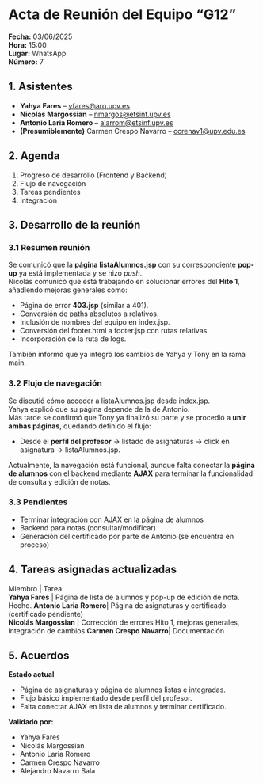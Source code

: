 # Acta de Reunión del Equipo “G12”

**Fecha:** 03/06/2025  
**Hora:** 15:00  
**Lugar:** WhatsApp  
**Número:** 7  

## 1. Asistentes
- **Yahya Fares** – yfares@arq.upv.es  
- **Nicolás Margossian** – nmargos@etsinf.upv.es  
- **Antonio Laria Romero** – alarrom@etsinf.upv.es  
- **(Presumiblemente)** Carmen Crespo Navarro – ccrenav1@upv.edu.es  

## 2. Agenda
1. Progreso de desarrollo (Frontend y Backend)  
2. Flujo de navegación  
3. Tareas pendientes  
4. Integración  

## 3. Desarrollo de la reunión

### 3.1 Resumen reunión
Se comunicó que la **página listaAlumnos.jsp** con su correspondiente **pop-up** ya está implementada y se hizo *push*.  
Nicolás comunicó que está trabajando en solucionar errores del **Hito 1**, añadiendo mejoras generales como:
- Página de error **403.jsp** (similar a 401).
- Conversión de paths absolutos a relativos.
- Inclusión de nombres del equipo en index.jsp.
- Conversión del footer.html a footer.jsp con rutas relativas.
- Incorporación de la ruta de logs.

También informó que ya integró los cambios de Yahya y Tony en la rama main.

### 3.2 Flujo de navegación
Se discutió cómo acceder a listaAlumnos.jsp desde index.jsp.  
Yahya explicó que su página depende de la de Antonio.  
Más tarde se confirmó que Tony ya finalizó su parte y se procedió a **unir ambas páginas**, quedando definido el flujo:
- Desde el **perfil del profesor** → listado de asignaturas → click en asignatura → listaAlumnos.jsp.

Actualmente, la navegación está funcional, aunque falta conectar la **página de alumnos** con el backend mediante **AJAX** para terminar la funcionalidad de consulta y edición de notas.

### 3.3 Pendientes
- Terminar integración con AJAX en la página de alumnos
- Backend para notas (consultar/modificar)
- Generación del certificado por parte de Antonio (se encuentra en proceso)

## 4. Tareas asignadas actualizadas
 Miembro                | Tarea                                                                 
**Yahya Fares**         | Página de lista de alumnos y pop-up de edición de nota. Hecho.
**Antonio Laria Romero**| Página de asignaturas y certificado (certificado pendiente)          
**Nicolás Margossian**  | Corrección de errores Hito 1, mejoras generales, integración de cambios 
**Carmen Crespo Navarro**| Documentación

## 5. Acuerdos

**Estado actual**
- Página de asignaturas y página de alumnos listas e integradas.
- Flujo básico implementado desde perfil del profesor.
- Falta conectar AJAX en lista de alumnos y terminar certificado.

**Validado por:**
- Yahya Fares  
- Nicolás Margossian  
- Antonio Laria Romero  
- Carmen Crespo Navarro
- Alejandro Navarro Sala
